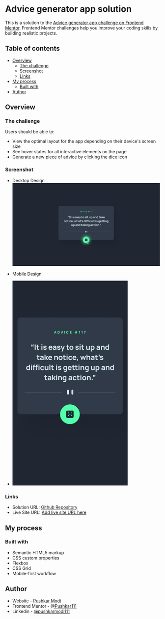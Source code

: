 # Advice generator app solution

This is a solution to the [Advice generator app challenge on Frontend Mentor](https://www.frontendmentor.io/challenges/advice-generator-app-QdUG-13db). Frontend Mentor challenges help you improve your coding skills by building realistic projects.

## Table of contents

- [Overview](#overview)
  - [The challenge](#the-challenge)
  - [Screenshot](#screenshot)
  - [Links](#links)
- [My process](#my-process)
  - [Built with](#built-with)
- [Author](#author)

## Overview

### The challenge

Users should be able to:

- View the optimal layout for the app depending on their device's screen size
- See hover states for all interactive elements on the page
- Generate a new piece of advice by clicking the dice icon

### Screenshot

- Desktop Design
![](./assets/design/active-states.jpg)

- Mobile Design
 - ![](./assets/design/mobile-design.jpg)


### Links

- Solution URL: [Github Repository](https://github.com/Pushkar111/Advice-generator-app)
- Live Site URL: [Add live site URL here](https://your-live-site-url.com)

## My process

### Built with

- Semantic HTML5 markup
- CSS custom properties
- Flexbox
- CSS Grid
- Mobile-first workflow

## Author

- Website - [Pushkar Modi](https://pushkarmodidev.netlify.app/)
- Frontend Mentor - [@Pushkar111](https://www.frontendmentor.io/profile/Pushkar111)
- Linkedin - [@pushkarmodi111](https://www.linkedin.com/in/pushkarmodi111/)
